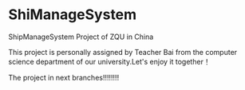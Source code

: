 # ShiManageSystem
ShipManageSystem Project of ZQU in China

This project is personally assigned by Teacher Bai from the computer science department of our university.Let's enjoy it together！

The project in next branches!!!!!!!!
